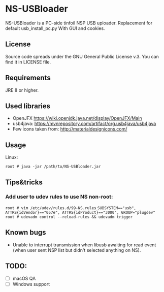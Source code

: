 # NS-USBloader

NS-USBloader is a PC-side tinfoil NSP USB uploader. Replacement for default usb_install_pc.py
With GUI and cookies.

## License

Source code spreads under the GNU General Public License v.3. You can find it in LICENSE file.

## Requirements

JRE 8 or higher.

## Used libraries
* OpenJFX https://wiki.openjdk.java.net/display/OpenJFX/Main
* usb4java: https://mvnrepository.com/artifact/org.usb4java/usb4java
* Few icons taken from: http://materialdesignicons.com/

## Usage
Linux:

`root # java -jar /path/to/NS-USBloader.jar`

## Tips&tricks
### Add user to udev rules to use NS non-root:
`root # vim /etc/udev/rules.d/99-NS.rules`
`SUBSYSTEM=="usb", ATTRS{idVendor}=="057e", ATTRS{idProduct}=="3000", GROUP="plugdev"`
`root # udevadm control --reload-rules && udevadm trigger`

## Known bugs
* Unable to interrupt transmission when libusb awaiting for read event (when user sent NSP list but didn't selected anything on NS).

## TODO:
- [ ] macOS QA
- [ ] Windows support